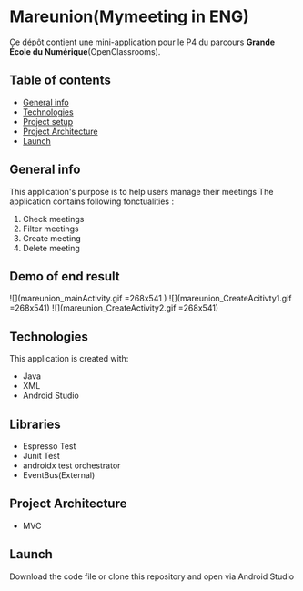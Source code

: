 # Mareunion(Mymeeting in ENG)

Ce dépôt contient une mini-application pour le P4 du parcours **Grande École du Numérique**(OpenClassrooms).

## Table of contents
* [General info](#general-info)
* [Technologies](#Technologies)
* [Project setup](#Project-setup)
* [Project Architecture](#Project-Architecture)
* [Launch](#Launch)

## General info
This application's purpose is to help users manage their meetings
The application contains following fonctualities : 
1. Check meetings
2. Filter meetings 
3. Create meeting
4. Delete meeting

## Demo of end result
![](mareunion_mainActivity.gif =268x541 )
![](mareunion_CreateAcitivty1.gif =268x541)
![](mareunion_CreateActivity2.gif =268x541)

## Technologies
This application is created with:
* Java
* XML
* Android Studio

## Libraries
* Espresso Test
* Junit Test
* androidx test orchestrator
* EventBus(External) 

## Project Architecture
* MVC

## Launch
Download the code file or clone this repository and open via Android Studio

